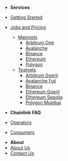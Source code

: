 * **Services**
* [Getting Started](/services/jobs/Direct-Request-Guide)
* [Jobs and Pricing](/services/jobs/Jobs-and-Pricing)
  * [Mainnets](/services/jobs/mainnets/Mainnets)
    * [Arbitrum One](/services/jobs/mainnets/Arbitrum-One-Mainnet-Jobs "Arbitrum One Mainnet Jobs")
    * [Avalanche](/services/jobs/mainnets/Avalanche-CChain-Mainnet-Jobs "Avalanche C-Chain Mainnet Jobs")
    * [Binance](/services/jobs/mainnets/Binance-Mainnet-Jobs "Binance Mainnet Jobs")
    * [Ethereum](/services/jobs/mainnets/Ethereum-Mainnet-Jobs "Ethereum Mainnet Jobs")
    * [Polygon](/services/jobs/mainnets/Polygon-Mainnet-Jobs "Polygon Mainnet Jobs")
  * [Testnets](/services/jobs/testnets/Testnets)
    * [Arbitrum Goerli](/services/jobs/testnets/Arbitrum-Goerli-Testnet-Jobs "Arbitrum Goerli Testnet Jobs")
    * [Avalanche Fuji](/services/jobs/testnets/Avalance-Fuji-Testnet-Jobs "Avalanche Fuji Testnet Jobs")
    * [Binance](/services/jobs/testnets/Binance-Testnet-Jobs "Binance Testnet Jobs")
    * [Ethereum Goerli](/services/jobs/testnets/Ethereum-Goerli-Testnet-Jobs "Ethereum Goerli Testnet Jobs")
    * [Ethereum Sepolia](/services/jobs/testnets/Ethereum-Sepolia-Testnet-Jobs "Binance Sepolia Testnet Jobs")
    * [Polygon Mumbai](/services/jobs/testnets/Polygon-Mumbai-Testnet-Jobs "Polygon Mumbai Testnet Jobs")
    
* **Chainlink FAQ**
* [Operators](/faq/Chainlink-Operators "FAQ - Chainlink Node Operators")
* [Consumers](/faq/Chainlink-Users "FAQ - Chainlink Data Consumers")
<!--  * [External Adapters](/faq/External-Adapters "FAQ - External Adapters") -->
* **About**
* [About Us](/about/About "About LinkWell Nodes")
* [Contact Us](https://linkwellnodes.io/Home.html#contact-us "Contact LinkWell Nodes")

<!-- * Getting Started
  * [Overview](/README)
  * [Step 1: AWS Account Setup](/guides/AWS-Account-Setup "Setting up your AWS account")
  * [Step 2: Deploy the Admin Stack](/guides/Admin-Template "Deploying the AWS Cloudformation admin template")
  * [Step 3: Deploy your first chain](/guides/Chainlink-Template "Deploying the AWS Cloudformation Chainlink templates")
* Operations
  * [Blockchain Nodes](/guides/Full-Nodes "Documentation For Operating Full Nodes")
  * [Chainlink Nodes](/guides/Chainlink-Template "Documentation For Operating Chainlink Nodes")
  * [External Adapters](/guides/External-Adapters "Documentation For Operating Chainlink External Adapters")
* Monitoring Tools
  * [Cloudwatch](/guides/Cloudwatch-Monitoring "Monitoring and Alerting With AWS Cloudwatch and SNS")
  * [Splunk](/guides/Splunk "Advanced Monitoring Alerting and Analytics For Chainlink Node Infrastructure")
* Client Requests
  * [Direct Requests](/guides/Serving-Direct-Request-Jobs "Serving Direct Request Jobs")
  * [External Adapters](/guides/Deploying-External-Adapters "Deploying an External Adapter")
* Miscellaneous
  * [Logging](/guides/Logging-Fluentd "Logging via Fluentd")
  * [Container Metrics](/guides/Docker-Metrics "Container Metrics")
  * [Host Metrics](/guides/Host-Metrics "Host Metrics")
  * [Web3 Failover Proxy](/guides/Caddy-Reverse-Proxy "Web3 Failover via Caddy Reverse Proxy")
  * [Push Notifications](/guides/Pushover-Setup "Receiving Push Notifications via the Pushover app")
* Backup and Recovery
  * [Chainlink Keys](/guides/Backup-Restore-Chainlink-Keys "Backing Up and Restoring Chainlink Keys")
  * [Chainlink Database](/guides/Backup-Restore-Chainlink-Database "Backing Up and Restoring Chainlink Database")
  * [Blockchain Data](/guides/Backup-Restore-Blockchain-Full-Node "Backing Up and Restoring Your Blockchain Full Node")
* LinkWell Nodes
  * [About](/guides/About "About LinkWell Nodes")
  * [Contact](/guides/Contact "Contact LinkWell Nodes") -->
